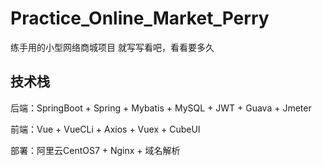 # Practice_Online_Market_Perry
练手用的小型网络商城项目
就写写看吧，看看要多久

## 技术栈
后端：SpringBoot + Spring + Mybatis + MySQL + JWT + Guava + Jmeter  

前端：Vue + VueCLi + Axios + Vuex + CubeUI  

部署：阿里云CentOS7 + Nginx + 域名解析
